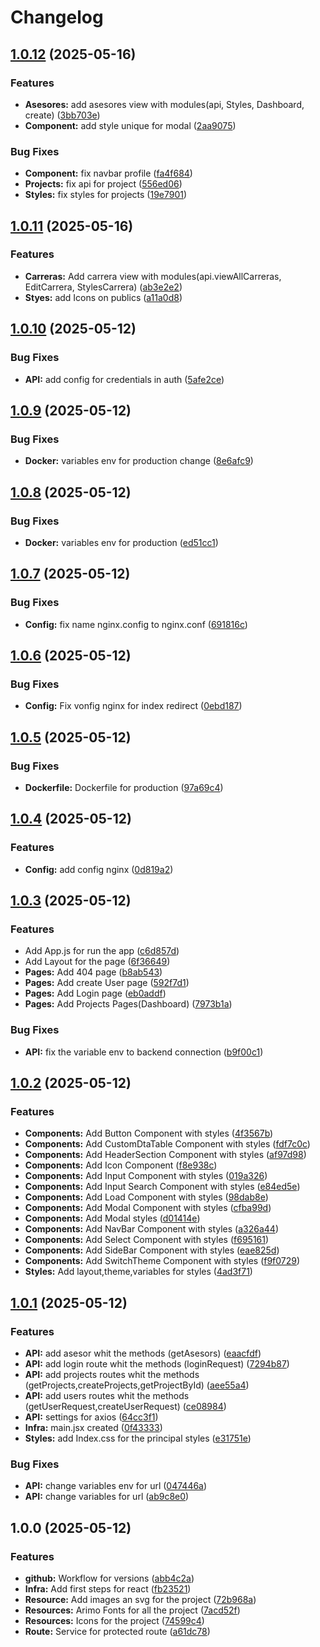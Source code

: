 # Changelog

## [1.0.12](https://github.com/CHERRYPOPUwU/UNAULA-FRONTEND/compare/v1.0.11...v1.0.12) (2025-05-16)


### Features

* **Asesores:** add asesores view with modules(api, Styles, Dashboard, create) ([3bb703e](https://github.com/CHERRYPOPUwU/UNAULA-FRONTEND/commit/3bb703e3c06f59d2f3a53081ea2d46155fed456f))
* **Component:** add style unique for modal ([2aa9075](https://github.com/CHERRYPOPUwU/UNAULA-FRONTEND/commit/2aa90754fc4cb5dc4b730763b1ee8e37f56b6207))


### Bug Fixes

* **Component:** fix navbar profile ([fa4f684](https://github.com/CHERRYPOPUwU/UNAULA-FRONTEND/commit/fa4f684a8fed449d025db6c79414d00275836998))
* **Projects:** fix api for project ([556ed06](https://github.com/CHERRYPOPUwU/UNAULA-FRONTEND/commit/556ed06fa109b61b6b32796b9e78fc511c41726f))
* **Styles:** fix styles for projects ([19e7901](https://github.com/CHERRYPOPUwU/UNAULA-FRONTEND/commit/19e790154c265fb5af686012059977d3891816ba))

## [1.0.11](https://github.com/CHERRYPOPUwU/UNAULA-FRONTEND/compare/v1.0.10...v1.0.11) (2025-05-16)


### Features

* **Carreras:** Add carrera view with modules(api.viewAllCarreras, EditCarrera, StylesCarrera) ([ab3e2e2](https://github.com/CHERRYPOPUwU/UNAULA-FRONTEND/commit/ab3e2e2d5cd286f048094000304cd9086caecd8c))
* **Styes:** add Icons on publics ([a11a0d8](https://github.com/CHERRYPOPUwU/UNAULA-FRONTEND/commit/a11a0d855eb7b14b18190b14f9c5970aad0bf100))

## [1.0.10](https://github.com/CHERRYPOPUwU/UNAULA-FRONTEND/compare/v1.0.9...v1.0.10) (2025-05-12)


### Bug Fixes

* **API:** add config for credentials in auth ([5afe2ce](https://github.com/CHERRYPOPUwU/UNAULA-FRONTEND/commit/5afe2ce509f955f6e5ee10292cebbc479a925b10))

## [1.0.9](https://github.com/CHERRYPOPUwU/UNAULA-FRONTEND/compare/v1.0.8...v1.0.9) (2025-05-12)


### Bug Fixes

* **Docker:** variables env for production change ([8e6afc9](https://github.com/CHERRYPOPUwU/UNAULA-FRONTEND/commit/8e6afc9d0b7c80a36a36ab794e2b887f274225d9))

## [1.0.8](https://github.com/CHERRYPOPUwU/UNAULA-FRONTEND/compare/v1.0.7...v1.0.8) (2025-05-12)


### Bug Fixes

* **Docker:** variables env for production ([ed51cc1](https://github.com/CHERRYPOPUwU/UNAULA-FRONTEND/commit/ed51cc1d81f5e7f1d7fb2914389928e6a33f7e1d))

## [1.0.7](https://github.com/CHERRYPOPUwU/UNAULA-FRONTEND/compare/v1.0.6...v1.0.7) (2025-05-12)


### Bug Fixes

* **Config:** fix name nginx.config to nginx.conf ([691816c](https://github.com/CHERRYPOPUwU/UNAULA-FRONTEND/commit/691816c2f0ae47478ff132c689f7dc0cfb4ebde7))

## [1.0.6](https://github.com/CHERRYPOPUwU/UNAULA-FRONTEND/compare/v1.0.5...v1.0.6) (2025-05-12)


### Bug Fixes

* **Config:** Fix vonfig nginx for index redirect ([0ebd187](https://github.com/CHERRYPOPUwU/UNAULA-FRONTEND/commit/0ebd187c0d14bb6b752ad42eaf76eb2a731da703))

## [1.0.5](https://github.com/CHERRYPOPUwU/UNAULA-FRONTEND/compare/v1.0.4...v1.0.5) (2025-05-12)


### Bug Fixes

* **Dockerfile:** Dockerfile for production ([97a69c4](https://github.com/CHERRYPOPUwU/UNAULA-FRONTEND/commit/97a69c4b1016b76e21f68f92315f50b21bda78d0))

## [1.0.4](https://github.com/CHERRYPOPUwU/UNAULA-FRONTEND/compare/v1.0.3...v1.0.4) (2025-05-12)


### Features

* **Config:** add config nginx ([0d819a2](https://github.com/CHERRYPOPUwU/UNAULA-FRONTEND/commit/0d819a22f57be3b72d088e437c7087797f970441))

## [1.0.3](https://github.com/CHERRYPOPUwU/UNAULA-FRONTEND/compare/v1.0.2...v1.0.3) (2025-05-12)


### Features

* Add App.js for run the app ([c6d857d](https://github.com/CHERRYPOPUwU/UNAULA-FRONTEND/commit/c6d857d2f73d8aff41d0fadbeb5a7962bf45b99a))
* Add Layout for the page ([6f36649](https://github.com/CHERRYPOPUwU/UNAULA-FRONTEND/commit/6f366497d990e083db3e5800dfe7d277e16b7f9e))
* **Pages:** Add 404 page ([b8ab543](https://github.com/CHERRYPOPUwU/UNAULA-FRONTEND/commit/b8ab543a238d468611d579d07a5fb81b16a9df04))
* **Pages:** Add create User page ([592f7d1](https://github.com/CHERRYPOPUwU/UNAULA-FRONTEND/commit/592f7d1cf8c63f2f7c84bddb7e0d325dffb5d797))
* **Pages:** Add Login page ([eb0addf](https://github.com/CHERRYPOPUwU/UNAULA-FRONTEND/commit/eb0addfbaed9e467ef9c18861eff779caa01ec84))
* **Pages:** Add Projects Pages(Dashboard) ([7973b1a](https://github.com/CHERRYPOPUwU/UNAULA-FRONTEND/commit/7973b1a88a1fad997aaf3186d9725bef2064f81c))


### Bug Fixes

* **API:** fix the variable env to backend connection ([b9f00c1](https://github.com/CHERRYPOPUwU/UNAULA-FRONTEND/commit/b9f00c14f4c3ebe53439994e16638032267dbae9))

## [1.0.2](https://github.com/CHERRYPOPUwU/UNAULA-FRONTEND/compare/v1.0.1...v1.0.2) (2025-05-12)


### Features

* **Components:** Add Button Component with styles ([4f3567b](https://github.com/CHERRYPOPUwU/UNAULA-FRONTEND/commit/4f3567bb1b07694c47273b9c04129ba48495ce22))
* **Components:** Add CustomDtaTable Component with styles ([fdf7c0c](https://github.com/CHERRYPOPUwU/UNAULA-FRONTEND/commit/fdf7c0c3ddb534f5595b70888e96132a288f66e3))
* **Components:** Add HeaderSection Component with styles ([af97d98](https://github.com/CHERRYPOPUwU/UNAULA-FRONTEND/commit/af97d986c4b0c8c5187ff6eb8e21d7c0a89d7624))
* **Components:** Add Icon Component ([f8e938c](https://github.com/CHERRYPOPUwU/UNAULA-FRONTEND/commit/f8e938c8906e291c85eaa0743e0fbc4d97bd71f9))
* **Components:** Add Input Component with styles ([019a326](https://github.com/CHERRYPOPUwU/UNAULA-FRONTEND/commit/019a326b3ed8b30cb7f510e06516b5218f7f851b))
* **Components:** Add Input Search Component with styles ([e84ed5e](https://github.com/CHERRYPOPUwU/UNAULA-FRONTEND/commit/e84ed5e361209d905cd87c7eb6bbf6a2fb771b5d))
* **Components:** Add Load Component with styles ([98dab8e](https://github.com/CHERRYPOPUwU/UNAULA-FRONTEND/commit/98dab8eaa6b92952b160816d43f937601ce72e99))
* **Components:** Add Modal Component with styles ([cfba99d](https://github.com/CHERRYPOPUwU/UNAULA-FRONTEND/commit/cfba99deb222cce6279f9e7093534754e350adc5))
* **Components:** Add Modal styles ([d01414e](https://github.com/CHERRYPOPUwU/UNAULA-FRONTEND/commit/d01414eadb4c35430a21e535ab30d1c207c6d939))
* **Components:** Add NavBar Component with styles ([a326a44](https://github.com/CHERRYPOPUwU/UNAULA-FRONTEND/commit/a326a44207a9b4e080d97d20b1575fccd29209c7))
* **Components:** Add Select Component with styles ([f695161](https://github.com/CHERRYPOPUwU/UNAULA-FRONTEND/commit/f69516195830c9a2c593dd15af71acbee02949eb))
* **Components:** Add SideBar Component with styles ([eae825d](https://github.com/CHERRYPOPUwU/UNAULA-FRONTEND/commit/eae825d40f2805ed6f9aef96b98b6e512a716cee))
* **Components:** Add SwitchTheme Component with styles ([f9f0729](https://github.com/CHERRYPOPUwU/UNAULA-FRONTEND/commit/f9f072939980286e32d43f210047dd288f15ceff))
* **Styles:** Add layout,theme,variables for styles ([4ad3f71](https://github.com/CHERRYPOPUwU/UNAULA-FRONTEND/commit/4ad3f71bea24c787daac669fa16cb2777034a4ba))

## [1.0.1](https://github.com/CHERRYPOPUwU/UNAULA-FRONTEND/compare/v1.0.0...v1.0.1) (2025-05-12)


### Features

* **API:** add asesor whit the methods (getAsesors) ([eaacfdf](https://github.com/CHERRYPOPUwU/UNAULA-FRONTEND/commit/eaacfdfaf38c44d615a6539204c86297267e8000))
* **API:** add login route whit the methods (loginRequest) ([7294b87](https://github.com/CHERRYPOPUwU/UNAULA-FRONTEND/commit/7294b873ce7d47ad52b9f842f46ecccd5b3bf108))
* **API:** add projects routes whit the methods (getProjects,createProjects,getProjectById) ([aee55a4](https://github.com/CHERRYPOPUwU/UNAULA-FRONTEND/commit/aee55a4f17c867bf9a0c93d519c63ac10f2a523d))
* **API:** add users routes whit the methods (getUserRequest,createUserRequest) ([ce08984](https://github.com/CHERRYPOPUwU/UNAULA-FRONTEND/commit/ce089846ab49feb2e2c098d548cd6c414c986eba))
* **API:** settings for axios ([64cc3f1](https://github.com/CHERRYPOPUwU/UNAULA-FRONTEND/commit/64cc3f100ff383be57d0113838368a4729d1a50a))
* **Infra:** main.jsx created ([0f43333](https://github.com/CHERRYPOPUwU/UNAULA-FRONTEND/commit/0f4333307757d62f65d0058afc828123f57f72f8))
* **Styles:** add Index.css for the principal styles ([e31751e](https://github.com/CHERRYPOPUwU/UNAULA-FRONTEND/commit/e31751e39492ee7ceccbc83a4f84b21ef37f6044))


### Bug Fixes

* **API:** change variables env for url ([047446a](https://github.com/CHERRYPOPUwU/UNAULA-FRONTEND/commit/047446aa4d42cf184dceedc49d935d17a82de583))
* **API:** change variables for url ([ab9c8e0](https://github.com/CHERRYPOPUwU/UNAULA-FRONTEND/commit/ab9c8e047071e36387cb1ae27e39ac71a95e6a6c))

## 1.0.0 (2025-05-12)


### Features

* **github:** Workflow for versions ([abb4c2a](https://github.com/CHERRYPOPUwU/UNAULA-FRONTEND/commit/abb4c2a9f537649804a0c7e4d1d4d4735db40682))
* **Infra:** Add first steps for react ([fb23521](https://github.com/CHERRYPOPUwU/UNAULA-FRONTEND/commit/fb23521225b9133abf72df517c96b432d71de1cb))
* **Resource:** Add images an svg for the project ([72b968a](https://github.com/CHERRYPOPUwU/UNAULA-FRONTEND/commit/72b968af1bc51b2003d8d44a1b82f62419880f68))
* **Resources:** Arimo Fonts for all the project ([7acd52f](https://github.com/CHERRYPOPUwU/UNAULA-FRONTEND/commit/7acd52f4573253736d4d8cf9780ced12bbad2739))
* **Resources:** Icons for the project ([74599c4](https://github.com/CHERRYPOPUwU/UNAULA-FRONTEND/commit/74599c421fdcd0bf64107567b59d3cb72c5ad8f5))
* **Route:** Service for protected route ([a61dc78](https://github.com/CHERRYPOPUwU/UNAULA-FRONTEND/commit/a61dc78d6e62381ffa6fa388d8e09d5863d24298))
